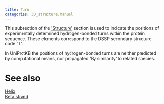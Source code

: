 ```yaml
---
title: Turn
categories: 3D_structure,manual
---
```


This subsection of the ['Structure'](https://www.uniprot.org/help/structure%5Fsection) section is used to indicate the positions of experimentally determined hydrogen-bonded turns within the protein sequence. These elements correspond to the DSSP secondary structure code 'T'.

In UniProtKB the positions of hydrogen-bonded turns are neither predicted by computational means, nor propagated 'By similarity' to related species.

# See also

[Helix](https://www.uniprot.org/help/helix)  
[Beta strand](https://www.uniprot.org/help/strand)
